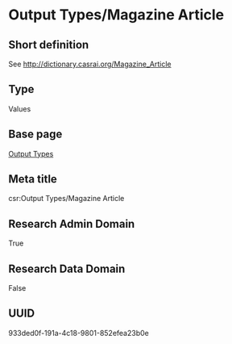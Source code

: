 # Output Types/Magazine Article
## Short definition
See http://dictionary.casrai.org/Magazine_Article
## Type
Values
## Base page
[Output Types](../../Objects/Output%20Types.md)
## Meta title
csr:Output Types/Magazine Article
## Research Admin Domain
True
## Research Data Domain
False
## UUID
933ded0f-191a-4c18-9801-852efea23b0e
